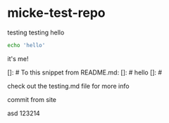 # micke-test-repo

testing testing
hello

```bash
echo 'hello'
```

it's me!

[]: # To this snippet from README.md:
[]: # hello
[]: #

check out the testing.md file for more info

commit from site


asd 123214
